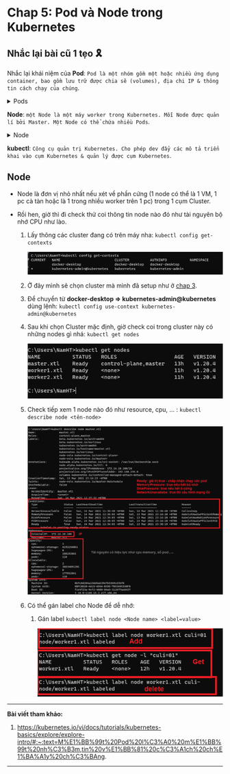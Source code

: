 # Chap 5: Pod và Node trong Kubernetes

   ## Nhắc lại bài cũ 1 tẹo :reminder_ribbon:
   Nhắc lại khái niệm của **Pod**: `Pod là một nhóm gồm một hoặc nhiều ứng dụng container, bao gồm lưu trữ được chia sẽ (volumes), địa chi IP & thông tin cách chạy của chúng`.
   <details><summary>Pods</summary>
   <p>

   ![image info](./../images/module_03_pods.svg)
 
   </p>
   </details>

   **Node**: `một Node là một máy worker trong Kubernetes. Mỗi Node được quản lí bởi Master. Một Node có thể chứa nhiều Pods`.
   <details><summary>Node</summary>
   <p>

   ![image info](./../images/module_03_nodes.svg)

   </p>
    </details>


   **kubectl**: `Công cụ quản trị Kubernetes. Cho phép dev đẩy các mô tả triển khai vào cụm Kubernetes & quản lý được cụm Kubernetes`.

   <space><space>
   ## Node

   * Node là đơn vị nhỏ nhất nếu xét về phần cứng (1 node có thể là 1 VM, 1 pc cà tàn hoặc là 1 trong nhiều worker trên 1 pc) trong 1 cụm Cluster.
   * Rồi hen, giờ thì đi check thử coi thông tin node nào đó như tài nguyên bộ nhớ CPU như lào.

        1. Lấy thông các cluster đang có trên máy nha: `kubectl config get-contexts`

            ![image info](./../images/23.png)
        2. Ở đây mình sẽ chọn cluster mà mình đã setup như ở [chap 3](https://github.com/nProgrammer94/DevOpsLearning/blob/main/documents/3.K8s.md#congratulation-clap-c%C6%B0ng-%C4%91%C3%A3-setup-th%C3%A0nh-c%C3%B4ng-k8s-thumbsup-punch).
        3. Để chuyển từ **docker-desktop => kubernetes-admin@kubernetes** dùng lệnh: `kubectl config use-context kubernetes-admin@kubernetes`
        4. Sau khi chọn Cluster mặc định, giờ check coi trong cluster này có những nodes gì nhá: `kubectl get nodes`

            ![image info](./../images/22.png)
        5. Check tiếp xem 1 node nào đó như resource, cpu, ... : `kubectl describe node <tên-node>`

            ![image info](./../images/24.png)

        6. Có thể gán label cho Node để dễ nhớ:
           1. Gán label `kubectl label node <Node name> <label=value>`

                ![image info](./../images/25.png)



---
**Bài viết tham khảo:**
  1. https://kubernetes.io/vi/docs/tutorials/kubernetes-basics/explore/explore-intro/#:~:text=M%E1%BB%99t%20Pod%20l%C3%A0%20m%E1%BB%99t%20nh%C3%B3m,tin%20v%E1%BB%81%20c%C3%A1ch%20ch%E1%BA%A1y%20ch%C3%BAng.
---
